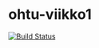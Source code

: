 # ohtu-viikko1
[![Build Status](https://travis-ci.org/jurintal1/ohtu-viikko1.svg?branch=master)](https://travis-ci.org/jurintal1/ohtu-viikko1)
